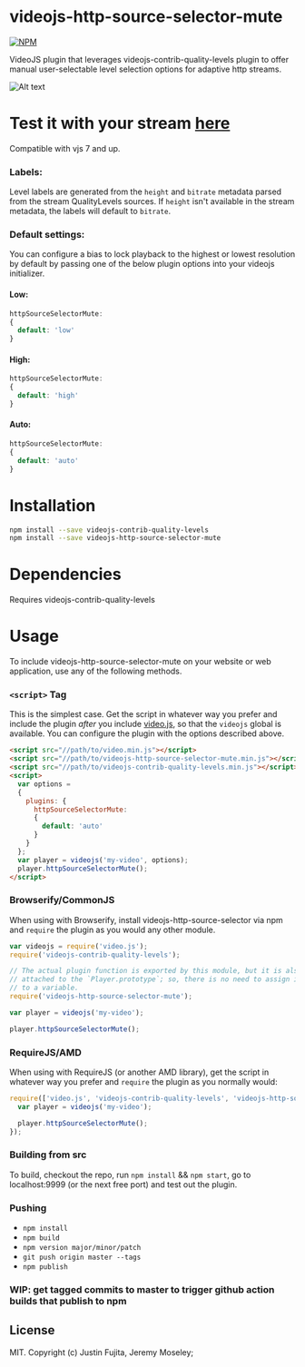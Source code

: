 # videojs-http-source-selector-mute

[![NPM](https://nodei.co/npm/videojs-http-source-selector-mute.png)](https://nodei.co/npm/videojs-http-source-selector-mute/)  

VideoJS plugin that leverages videojs-contrib-quality-levels plugin to offer manual user-selectable level selection options for adaptive http streams.

![Alt text](doc/images/example.png "Source selector")

# Test it with your stream [here](https://github.com/moseley/videojs-http-source-selector-mute)

Compatible with vjs 7 and up.

### Labels:
Level labels are generated from the ```height``` and ```bitrate``` metadata parsed from the stream QualityLevels sources.  If ```height``` isn't available in the stream metadata, the labels will default to ```bitrate```.

### Default settings:
You can configure a bias to lock playback to the highest or lowest resolution by default by passing one of the below plugin options into your videojs initializer.

#### Low:
```js
httpSourceSelectorMute:
{
  default: 'low'
}
```
#### High:
```js
httpSourceSelectorMute:
{
  default: 'high'
}
```
#### Auto:
```js
httpSourceSelectorMute:
{
  default: 'auto'
}
```

# Installation

```sh
npm install --save videojs-contrib-quality-levels
npm install --save videojs-http-source-selector-mute
```

# Dependencies
Requires videojs-contrib-quality-levels

# Usage

To include videojs-http-source-selector-mute on your website or web application, use any of the following methods.

### `<script>` Tag

This is the simplest case. Get the script in whatever way you prefer and include the plugin _after_ you include [video.js][videojs], so that the `videojs` global is available. You can configure the plugin with the options described above.  

```html
<script src="//path/to/video.min.js"></script>
<script src="//path/to/videojs-http-source-selector-mute.min.js"></script>
<script src="//path/to/videojs-contrib-quality-levels.min.js"></script>
<script>
  var options = 
  {
    plugins: {
      httpSourceSelectorMute:
      {
        default: 'auto'
      }
    }
  };
  var player = videojs('my-video', options);
  player.httpSourceSelectorMute();
</script>
```

### Browserify/CommonJS

When using with Browserify, install videojs-http-source-selector via npm and `require` the plugin as you would any other module.

```js
var videojs = require('video.js');
require('videojs-contrib-quality-levels');

// The actual plugin function is exported by this module, but it is also
// attached to the `Player.prototype`; so, there is no need to assign it
// to a variable.
require('videojs-http-source-selector-mute');

var player = videojs('my-video');

player.httpSourceSelectorMute();
```

### RequireJS/AMD

When using with RequireJS (or another AMD library), get the script in whatever way you prefer and `require` the plugin as you normally would:

```js
require(['video.js', 'videojs-contrib-quality-levels', 'videojs-http-source-selector-mute'], function(videojs) {
  var player = videojs('my-video');

  player.httpSourceSelectorMute();
});
```

### Building from src
To build, checkout the repo, run ```npm install``` && ```npm start```,
go to localhost:9999 (or the next free port) and test out the plugin.

### Pushing
* ```npm install```
* ```npm build```
* ```npm version major/minor/patch```
* ```git push origin master --tags```
* ```npm publish```

### WIP: get tagged commits to master to trigger github action builds that publish to npm

## License

MIT. Copyright (c) Justin Fujita, Jeremy Moseley;


[videojs]: http://videojs.com/
